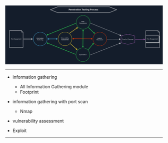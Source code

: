 !["Étapes d'un pentest"](../Ressources/IMG/0-PT-Process.png)

---

* information gathering 
    - All  Information Gathering module
    - Footprint

* information gathering with port scan 
    - Nmap
* vulnerability assessment

* Exploit 

---